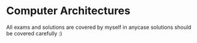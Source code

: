 # Computer Architectures
All exams and solutions are covered by myself in anycase solutions should be covered carefully :)
